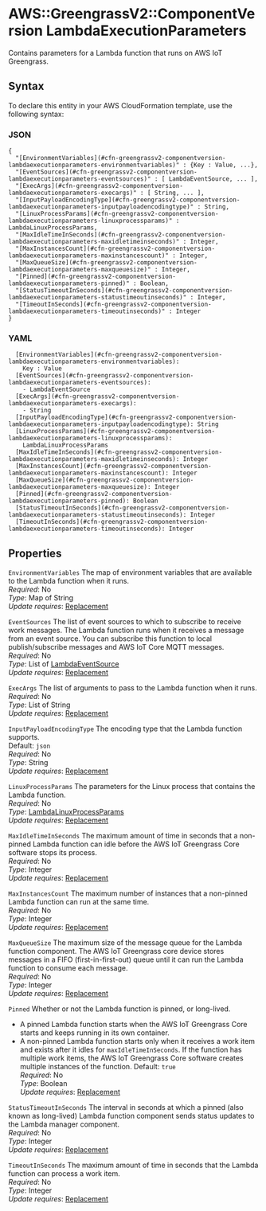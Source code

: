 # AWS::GreengrassV2::ComponentVersion LambdaExecutionParameters<a name="aws-properties-greengrassv2-componentversion-lambdaexecutionparameters"></a>

Contains parameters for a Lambda function that runs on AWS IoT Greengrass\.

## Syntax<a name="aws-properties-greengrassv2-componentversion-lambdaexecutionparameters-syntax"></a>

To declare this entity in your AWS CloudFormation template, use the following syntax:

### JSON<a name="aws-properties-greengrassv2-componentversion-lambdaexecutionparameters-syntax.json"></a>

```
{
  "[EnvironmentVariables](#cfn-greengrassv2-componentversion-lambdaexecutionparameters-environmentvariables)" : {Key : Value, ...},
  "[EventSources](#cfn-greengrassv2-componentversion-lambdaexecutionparameters-eventsources)" : [ LambdaEventSource, ... ],
  "[ExecArgs](#cfn-greengrassv2-componentversion-lambdaexecutionparameters-execargs)" : [ String, ... ],
  "[InputPayloadEncodingType](#cfn-greengrassv2-componentversion-lambdaexecutionparameters-inputpayloadencodingtype)" : String,
  "[LinuxProcessParams](#cfn-greengrassv2-componentversion-lambdaexecutionparameters-linuxprocessparams)" : LambdaLinuxProcessParams,
  "[MaxIdleTimeInSeconds](#cfn-greengrassv2-componentversion-lambdaexecutionparameters-maxidletimeinseconds)" : Integer,
  "[MaxInstancesCount](#cfn-greengrassv2-componentversion-lambdaexecutionparameters-maxinstancescount)" : Integer,
  "[MaxQueueSize](#cfn-greengrassv2-componentversion-lambdaexecutionparameters-maxqueuesize)" : Integer,
  "[Pinned](#cfn-greengrassv2-componentversion-lambdaexecutionparameters-pinned)" : Boolean,
  "[StatusTimeoutInSeconds](#cfn-greengrassv2-componentversion-lambdaexecutionparameters-statustimeoutinseconds)" : Integer,
  "[TimeoutInSeconds](#cfn-greengrassv2-componentversion-lambdaexecutionparameters-timeoutinseconds)" : Integer
}
```

### YAML<a name="aws-properties-greengrassv2-componentversion-lambdaexecutionparameters-syntax.yaml"></a>

```
  [EnvironmentVariables](#cfn-greengrassv2-componentversion-lambdaexecutionparameters-environmentvariables):
    Key : Value
  [EventSources](#cfn-greengrassv2-componentversion-lambdaexecutionparameters-eventsources):
    - LambdaEventSource
  [ExecArgs](#cfn-greengrassv2-componentversion-lambdaexecutionparameters-execargs):
    - String
  [InputPayloadEncodingType](#cfn-greengrassv2-componentversion-lambdaexecutionparameters-inputpayloadencodingtype): String
  [LinuxProcessParams](#cfn-greengrassv2-componentversion-lambdaexecutionparameters-linuxprocessparams):
    LambdaLinuxProcessParams
  [MaxIdleTimeInSeconds](#cfn-greengrassv2-componentversion-lambdaexecutionparameters-maxidletimeinseconds): Integer
  [MaxInstancesCount](#cfn-greengrassv2-componentversion-lambdaexecutionparameters-maxinstancescount): Integer
  [MaxQueueSize](#cfn-greengrassv2-componentversion-lambdaexecutionparameters-maxqueuesize): Integer
  [Pinned](#cfn-greengrassv2-componentversion-lambdaexecutionparameters-pinned): Boolean
  [StatusTimeoutInSeconds](#cfn-greengrassv2-componentversion-lambdaexecutionparameters-statustimeoutinseconds): Integer
  [TimeoutInSeconds](#cfn-greengrassv2-componentversion-lambdaexecutionparameters-timeoutinseconds): Integer
```

## Properties<a name="aws-properties-greengrassv2-componentversion-lambdaexecutionparameters-properties"></a>

`EnvironmentVariables` <a name="cfn-greengrassv2-componentversion-lambdaexecutionparameters-environmentvariables"></a>
The map of environment variables that are available to the Lambda function when it runs\.  
_Required_: No  
_Type_: Map of String  
_Update requires_: [Replacement](https://docs.aws.amazon.com/AWSCloudFormation/latest/UserGuide/using-cfn-updating-stacks-update-behaviors.html#update-replacement)

`EventSources` <a name="cfn-greengrassv2-componentversion-lambdaexecutionparameters-eventsources"></a>
The list of event sources to which to subscribe to receive work messages\. The Lambda function runs when it receives a message from an event source\. You can subscribe this function to local publish/subscribe messages and AWS IoT Core MQTT messages\.  
_Required_: No  
_Type_: List of [LambdaEventSource](aws-properties-greengrassv2-componentversion-lambdaeventsource.md)  
_Update requires_: [Replacement](https://docs.aws.amazon.com/AWSCloudFormation/latest/UserGuide/using-cfn-updating-stacks-update-behaviors.html#update-replacement)

`ExecArgs` <a name="cfn-greengrassv2-componentversion-lambdaexecutionparameters-execargs"></a>
The list of arguments to pass to the Lambda function when it runs\.  
_Required_: No  
_Type_: List of String  
_Update requires_: [Replacement](https://docs.aws.amazon.com/AWSCloudFormation/latest/UserGuide/using-cfn-updating-stacks-update-behaviors.html#update-replacement)

`InputPayloadEncodingType` <a name="cfn-greengrassv2-componentversion-lambdaexecutionparameters-inputpayloadencodingtype"></a>
The encoding type that the Lambda function supports\.  
Default: `json`  
_Required_: No  
_Type_: String  
_Update requires_: [Replacement](https://docs.aws.amazon.com/AWSCloudFormation/latest/UserGuide/using-cfn-updating-stacks-update-behaviors.html#update-replacement)

`LinuxProcessParams` <a name="cfn-greengrassv2-componentversion-lambdaexecutionparameters-linuxprocessparams"></a>
The parameters for the Linux process that contains the Lambda function\.  
_Required_: No  
_Type_: [LambdaLinuxProcessParams](aws-properties-greengrassv2-componentversion-lambdalinuxprocessparams.md)  
_Update requires_: [Replacement](https://docs.aws.amazon.com/AWSCloudFormation/latest/UserGuide/using-cfn-updating-stacks-update-behaviors.html#update-replacement)

`MaxIdleTimeInSeconds` <a name="cfn-greengrassv2-componentversion-lambdaexecutionparameters-maxidletimeinseconds"></a>
The maximum amount of time in seconds that a non\-pinned Lambda function can idle before the AWS IoT Greengrass Core software stops its process\.  
_Required_: No  
_Type_: Integer  
_Update requires_: [Replacement](https://docs.aws.amazon.com/AWSCloudFormation/latest/UserGuide/using-cfn-updating-stacks-update-behaviors.html#update-replacement)

`MaxInstancesCount` <a name="cfn-greengrassv2-componentversion-lambdaexecutionparameters-maxinstancescount"></a>
The maximum number of instances that a non\-pinned Lambda function can run at the same time\.  
_Required_: No  
_Type_: Integer  
_Update requires_: [Replacement](https://docs.aws.amazon.com/AWSCloudFormation/latest/UserGuide/using-cfn-updating-stacks-update-behaviors.html#update-replacement)

`MaxQueueSize` <a name="cfn-greengrassv2-componentversion-lambdaexecutionparameters-maxqueuesize"></a>
The maximum size of the message queue for the Lambda function component\. The AWS IoT Greengrass core device stores messages in a FIFO \(first\-in\-first\-out\) queue until it can run the Lambda function to consume each message\.  
_Required_: No  
_Type_: Integer  
_Update requires_: [Replacement](https://docs.aws.amazon.com/AWSCloudFormation/latest/UserGuide/using-cfn-updating-stacks-update-behaviors.html#update-replacement)

`Pinned` <a name="cfn-greengrassv2-componentversion-lambdaexecutionparameters-pinned"></a>
Whether or not the Lambda function is pinned, or long\-lived\.

- A pinned Lambda function starts when the AWS IoT Greengrass Core starts and keeps running in its own container\.
- A non\-pinned Lambda function starts only when it receives a work item and exists after it idles for `maxIdleTimeInSeconds`\. If the function has multiple work items, the AWS IoT Greengrass Core software creates multiple instances of the function\.
  Default: `true`  
  _Required_: No  
  _Type_: Boolean  
  _Update requires_: [Replacement](https://docs.aws.amazon.com/AWSCloudFormation/latest/UserGuide/using-cfn-updating-stacks-update-behaviors.html#update-replacement)

`StatusTimeoutInSeconds` <a name="cfn-greengrassv2-componentversion-lambdaexecutionparameters-statustimeoutinseconds"></a>
The interval in seconds at which a pinned \(also known as long\-lived\) Lambda function component sends status updates to the Lambda manager component\.  
_Required_: No  
_Type_: Integer  
_Update requires_: [Replacement](https://docs.aws.amazon.com/AWSCloudFormation/latest/UserGuide/using-cfn-updating-stacks-update-behaviors.html#update-replacement)

`TimeoutInSeconds` <a name="cfn-greengrassv2-componentversion-lambdaexecutionparameters-timeoutinseconds"></a>
The maximum amount of time in seconds that the Lambda function can process a work item\.  
_Required_: No  
_Type_: Integer  
_Update requires_: [Replacement](https://docs.aws.amazon.com/AWSCloudFormation/latest/UserGuide/using-cfn-updating-stacks-update-behaviors.html#update-replacement)
